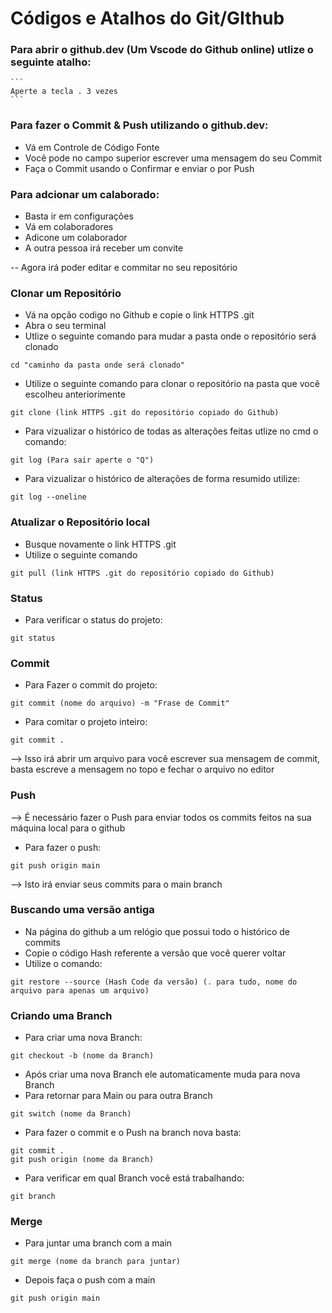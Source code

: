 # Códigos e Atalhos do Git/GIthub

### Para abrir o github.dev (Um Vscode do Github online) utlize o seguinte atalho:

    ```
    Aperte a tecla . 3 vezes
    ```
### Para fazer o Commit & Push utilizando o github.dev: 
 
* Vá em Controle de Código Fonte 
* Você pode no campo superior escrever uma mensagem do seu Commit
* Faça o Commit usando o Confirmar e enviar o por Push 

### Para adcionar um calaborado:

* Basta ir em configurações
* Vá em colaboradores
* Adicone um colaborador
* A outra pessoa irá receber um convite

-- Agora irá poder editar e commitar no seu repositório

### Clonar um Repositório

* Vá na opção codigo no Github e copie o link HTTPS .git
* Abra o seu terminal
* Utlize o seguinte comando para mudar a pasta onde o repositório será clonado
 ```
 cd "caminho da pasta onde será clonado"
 ```
 * Utilize o seguinte comando para clonar o repositório na pasta que você escolheu anteriorimente
 ```
 git clone (link HTTPS .git do repositório copiado do Github)
 ```
* Para vizualizar o histórico de todas as alterações feitas utlize no cmd o comando:
```
git log (Para sair aperte o "Q")
```
* Para vizualizar o histórico de alterações de forma resumido utilize:

```
git log --oneline
```

### Atualizar o Repositório local

* Busque novamente o link HTTPS .git
* Utilize o seguinte comando

```
git pull (link HTTPS .git do repositório copiado do Github)
```

### Status

* Para verificar o status do projeto:
```
git status
```
### Commit
* Para Fazer o commit do projeto:
```
git commit (nome do arquivo) -m "Frase de Commit"
```
* Para comitar o projeto inteiro:
```
git commit .
```
--> Isso irá abrir um arquivo para você escrever sua mensagem de commit, basta escreve a mensagem no topo e fechar o arquivo no editor
### Push

--> É necessário fazer o Push para enviar todos os commits feitos na sua máquina local para o github

* Para fazer o push:
```
git push origin main
```
--> Isto irá enviar seus commits para o main branch

### Buscando uma versão antiga

* Na página do github a um relógio que possui todo o histórico de commits
* Copie o código Hash referente a versão que você querer voltar
* Utilize o comando:
```
git restore --source (Hash Code da versão) (. para tudo, nome do arquivo para apenas um arquivo)
```

### Criando uma Branch
* Para criar uma nova Branch:
```
git checkout -b (nome da Branch)
```
* Após criar uma nova Branch ele automaticamente muda para nova Branch
* Para retornar para Main ou para outra Branch
```
git switch (nome da Branch)
```
* Para fazer o commit e o Push na branch nova basta:
```
git commit .
git push origin (nome da Branch)
```
* Para verificar em qual Branch você está trabalhando:
```
git branch
```

### Merge
* Para juntar uma branch com a main
```
git merge (nome da branch para juntar)
```
* Depois faça o push com a main
```
git push origin main
```